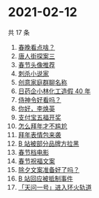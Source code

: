 # 2021-02-12

共 17 条

<!-- BEGIN -->
<!-- 最后更新时间 Fri Feb 12 2021 15:04:12 GMT+0800 (CST) -->
1. [春晚看点啥？](https://www.zhihu.com/search?q=春晚)
1. [唐人街探案三](https://www.zhihu.com/search?q=唐探3)
1. [春节头像推荐](https://www.zhihu.com/search?q=新年头像)
1. [刺杀小说家](https://www.zhihu.com/search?q=刺杀小说家好看吗)
1. [创意家庭群聊名称](https://www.zhihu.com/search?q=家庭群聊名称)
1. [日药企小林化工造假 40 年](https://www.zhihu.com/search?q=小林化工)
1. [侍神令好看吗？](https://www.zhihu.com/search?q=侍神令好看吗)
1. [你好，李焕英](https://www.zhihu.com/search?q=李焕英)
1. [支付宝五福开奖](https://www.zhihu.com/search?q=支付宝五福)
1. [怎么拜年才不尴尬](https://www.zhihu.com/search?q=初一拜年)
1. [拜年表情包来袭](https://www.zhihu.com/search?q=拜年表情包)
1. [B 站被部分品牌方拉黑](https://www.zhihu.com/search?q=抵制b站)
1. [春节档电影](https://www.zhihu.com/search?q=春节档电影)
1. [春节祝福文案](https://www.zhihu.com/search?q=春节祝福文案)
1. [除夕文案准备好了吗？](https://www.zhihu.com/search?q=除夕文案)
1. [B 站回应被抵制事件](https://www.zhihu.com/search?q=b站回应)
1. [「天问一号」进入环火轨道](https://www.zhihu.com/search?q=天问一号)
<!-- END -->
